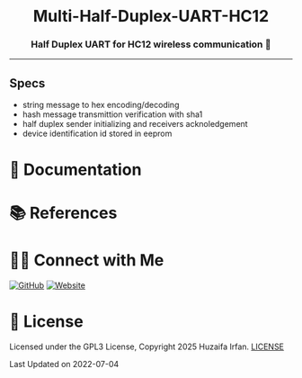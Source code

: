 <br />

<div align="center">
  <h1>Multi-Half-Duplex-UART-HC12</h1>
  <p><h3 align="center">Half Duplex UART for HC12 wireless communication 🚀</h3></p>
</div>


<hr>

## Specs
-  string message to hex encoding/decoding
-  hash message transmittion verification with sha1
-  half duplex sender initializing and receivers acknoledgement
-  device identification id stored in eeprom

# 📝 Documentation

# 📚 References


# 🤝🏻 Connect with Me

[![GitHub](https://img.shields.io/badge/Github-%23222.svg?style=for-the-badge&logo=github&logoColor=white)](https://github.com/HuzaifaIrfan/)
[![Website](https://img.shields.io/badge/Website-%23222.svg?style=for-the-badge&logo=google-chrome&logoColor==%234285F4)](https://www.huzaifairfan.com)

# 📜 License

Licensed under the GPL3 License, Copyright 2025 Huzaifa Irfan. [LICENSE](LICENSE)

Last Updated on 2022-07-04
